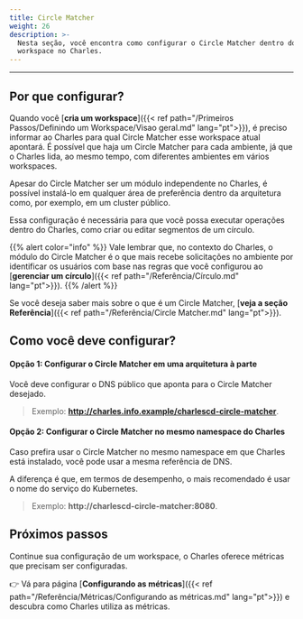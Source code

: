 ```yaml
---
title: Circle Matcher
weight: 26
description: >-
  Nesta seção, você encontra como configurar o Circle Matcher dentro do
  workspace no Charles.
---
```


---

## **Por que configurar?**

Quando você  [**cria um workspace**]({{< ref path="/Primeiros Passos/Definindo um Workspace/Visao geral.md" lang="pt">}}), é preciso informar ao Charles para qual Circle Matcher esse workspace atual apontará. É possível que haja um Circle Matcher para cada ambiente, já que o Charles lida, ao mesmo tempo, com diferentes ambientes em vários workspaces. 

Apesar do Circle Matcher ser um módulo independente no Charles, é possível instalá-lo em qualquer área de preferência dentro da arquitetura como, por exemplo, em um cluster público. 

Essa configuração é necessária para que você possa executar operações dentro do Charles, como criar ou editar segmentos de um círculo. 

{{% alert color="info" %}}
Vale lembrar que, no contexto do Charles, o módulo do Circle Matcher é o que mais recebe solicitações no ambiente por identificar os usuários com base nas regras que você configurou ao [**gerenciar um círculo**]({{< ref path="/Referência/Círculo.md" lang="pt">}}). 
{{% /alert %}}

Se você deseja saber mais sobre o que é um Circle Matcher, [**veja a seção Referência**]({{< ref path="/Referência/Circle Matcher.md" lang="pt">}}). 

## **Como você deve configurar?**

#### **Opção 1: Configurar o Circle Matcher em uma arquitetura à parte**

Você deve configurar o DNS público que aponta para o Circle Matcher desejado.

> Exemplo: **http://charles.info.example/charlescd-circle-matcher**.


#### **Opção 2: Configurar o Circle Matcher no mesmo namespace do Charles** 

Caso prefira usar o Circle Matcher no mesmo namespace em que Charles está instalado, você pode usar a mesma referência de DNS. 

A diferença é que, em termos de desempenho, o mais recomendado é usar o nome do serviço do Kubernetes. 

> Exemplo: **http://charlescd-circle-matcher:8080**.
## Próximos passos 

Continue sua configuração de um workspace, o Charles oferece métricas que precisam ser configuradas.

👉 Vá para página [**Configurando as métricas**]({{< ref path="/Referência/Métricas/Configurando as métricas.md" lang="pt">}}) e descubra como Charles utiliza as métricas.